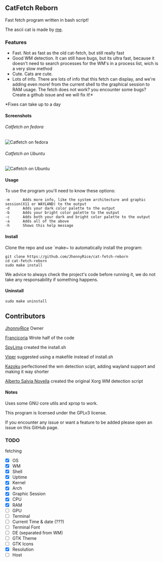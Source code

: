 ## CatFetch Reborn
Fast fetch program written in bash script!

The ascii cat is made by [me](https://github.com/jhonnyrice).

### Features
* Fast. Not as fast as the old cat-fetch, but still really fast
* Good WM detection. It can still have bugs, but its ultra fast, because it doesn't need to search processes for the WM's in a process list, wich is a very slow method
* Cute. Cats are cute.
* Lots of info. There are lots of info that this fetch can display, and we're adding even more! from the current shell to the graphical session to RAM usage.
The fetch does not work? you encounter some bugs? Create a github issue and we will fix it!*


*Fixes can take up to a day

#### Screenshots

###### Catfetch on fedora
![Catfetch on fedora](https://user-images.githubusercontent.com/93940240/150697310-db887fa1-530d-4a53-807b-e13fe11d2a27.png)

###### Catfetch on Ubuntu
![Catfetch on Ubuntu](https://user-images.githubusercontent.com/93940240/150697445-912577ec-b374-4936-9668-f14820b8184a.png)


#### Usage
To use the program you'll need to know these options:
```
-m		Adds more info, like the system architecture and graphic session(X11 or WAYLAND) to the output
-d		Adds your dark color palette to the output
-b		Adds your bright color palette to the output
-c		Adds both your dark and bright color palette to the output
-a		Adds all of the above
-h		Shows this help message
```

#### Install
Clone the repo and use `make~ to automatically install the program:
```
git clone https://github.com/JhonnyRice/cat-fetch-reborn
cd cat-fetch-reborn
sudo make install
```
We advice to always check the project's code before running it, we do not take any responsability if something happens.

#### Uninstall
```
sudo make uninstall
```

## Contributors
[JhonnyRice](https://github.com/JhonnyRice/) Owner

[Francicoria](https://github.com/Francicoria/) Wrote half of the code

[SpyLima](https://github.com/SpyLima) created the install.sh

[Viper](https://github.com/viperML) suggested using a makefile instead of install.sh

[Kazoku](https://github.com/K4zoku) perfectioned the wm detection scipt, adding wayland support and making it way shorter

[Alberto Salvia Novella](es20490446e.wordpress.com) created the original Xorg WM detection script
#### Notes
Uses some GNU core utils and xprop to work.

This program is licensed under the GPLv3 license.

If you encounter any issue or want a feature to be added please open an issue on this GitHub page. 

### TODO
fetching

- [x] OS
- [x] WM
- [x] Shell
- [x] Uptime
- [x] Kernel
- [x] Arch
- [x] Graphic Session
- [x] CPU
- [x] RAM
- [ ] GPU
- [ ] Terminal
- [ ] Current Time & date (???)
- [ ] Terminal Font
- [ ] DE (separated from WM)
- [ ] GTK Theme
- [ ] GTK Icons
- [x] Resolution
- [ ] Host
